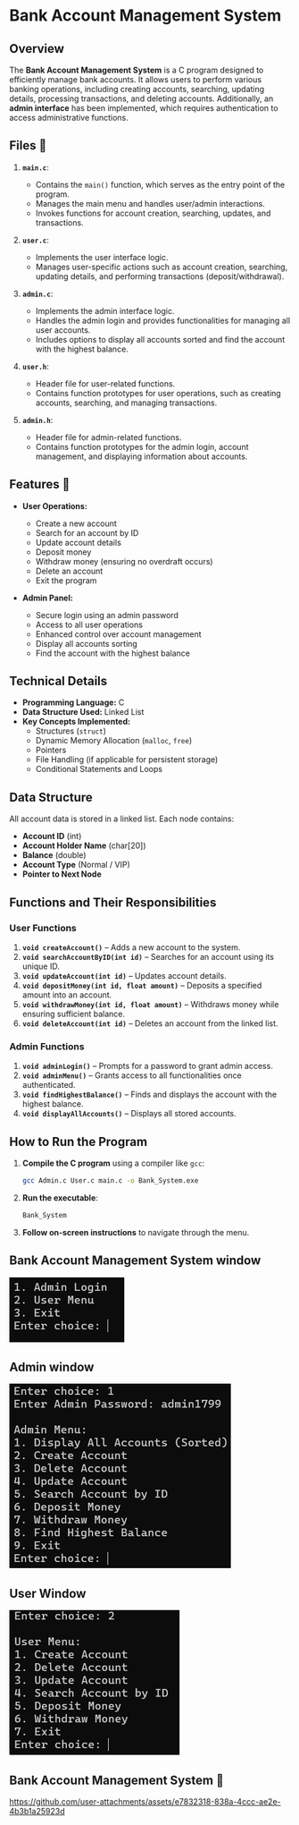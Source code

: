 # Bank Account Management System

## Overview

The **Bank Account Management System** is a C program designed to efficiently manage bank accounts. It allows users to perform various banking operations, including creating accounts, searching, updating details, processing transactions, and deleting accounts. Additionally, an **admin interface** has been implemented, which requires authentication to access administrative functions.

## Files 📁

1. **`main.c`**:
   - Contains the `main()` function, which serves as the entry point of the program.
   - Manages the main menu and handles user/admin interactions.
   - Invokes functions for account creation, searching, updates, and transactions.

2. **`user.c`**:
   - Implements the user interface logic.
   - Manages user-specific actions such as account creation, searching, updating details, and performing transactions (deposit/withdrawal).

3. **`admin.c`**:
   - Implements the admin interface logic.
   - Handles the admin login and provides functionalities for managing all user accounts.
   - Includes options to display all accounts sorted and find the account with the highest balance.

4. **`user.h`**:
   - Header file for user-related functions.
   - Contains function prototypes for user operations, such as creating accounts, searching, and managing transactions.

5. **`admin.h`**:
   - Header file for admin-related functions.
   - Contains function prototypes for the admin login, account management, and displaying information about accounts.

## Features 🌟

- **User Operations:**
  - Create a new account
  - Search for an account by ID
  - Update account details
  - Deposit money
  - Withdraw money (ensuring no overdraft occurs)
  - Delete an account
  - Exit the program

- **Admin Panel:**
  - Secure login using an admin password
  - Access to all user operations
  - Enhanced control over account management
  - Display all accounts sorting
  - Find the account with the highest balance

## Technical Details 

- **Programming Language:** C
- **Data Structure Used:** Linked List
- **Key Concepts Implemented:**
  - Structures (`struct`)
  - Dynamic Memory Allocation (`malloc`, `free`)
  - Pointers
  - File Handling (if applicable for persistent storage)
  - Conditional Statements and Loops

## Data Structure

All account data is stored in a linked list. Each node contains:

- **Account ID** (int)
- **Account Holder Name** (char[20])
- **Balance** (double)
- **Account Type** (Normal / VIP)
- **Pointer to Next Node**

## Functions and Their Responsibilities

### User Functions

1. **`void createAccount()`** – Adds a new account to the system.
2. **`void searchAccountByID(int id)`** – Searches for an account using its unique ID.
3. **`void updateAccount(int id)`** – Updates account details.
4. **`void depositMoney(int id, float amount)`** – Deposits a specified amount into an account.
5. **`void withdrawMoney(int id, float amount)`** – Withdraws money while ensuring sufficient balance.
6. **`void deleteAccount(int id)`** – Deletes an account from the linked list.

### Admin Functions

1. **`void adminLogin()`** – Prompts for a password to grant admin access.
2. **`void adminMenu()`** – Grants access to all functionalities once authenticated.
3. **`void findHighestBalance()`** – Finds and displays the account with the highest balance.
4. **`void displayAllAccounts()`** – Displays all stored accounts.

## How to Run the Program

1. **Compile the C program** using a compiler like `gcc`:
   ```bash
   gcc Admin.c User.c main.c -o Bank_System.exe
   ```
2. **Run the executable**:
   ```bash
   Bank_System
   ```
3. **Follow on-screen instructions** to navigate through the menu.

## Bank Account Management System window

![Bank Account Management System window](https://github.com/Radwa-Mohamed99/Bank-Account-Management-System/blob/main/System%20window.png?raw=true)

## Admin window

![Admin window](https://github.com/Radwa-Mohamed99/Bank-Account-Management-System/blob/main/Admin%20window.png?raw=true)

## User Window

![User Window](https://github.com/Radwa-Mohamed99/Bank-Account-Management-System/blob/main/User%20window.png?raw=true)

## Bank Account Management System 🎥



https://github.com/user-attachments/assets/e7832318-838a-4ccc-ae2e-4b3b1a25923d


